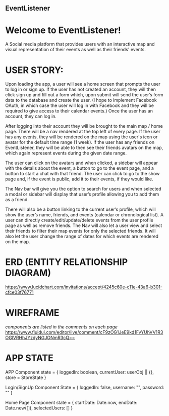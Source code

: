 ## EventListener

# Welcome to EventListener! 
  A Social media platform that provides users with an interactive map and visual representation of their events as well as their friends' events.

# USER STORY:
  Upon loading the app, a user will see a home screen that prompts the user to log in or sign up. If the user has not created an account, they will then click sign up and fill out a form which, upon submit will send the user’s form data to the database and create the user. (I hope to implement Facebook OAuth, in which case the user will log in with Facebook and they will be required to give access to their calendar events.) Once the user has an account, they can log in. 

  After logging into their account they will be brought to the main map / home page. There will be a nav rendered at the top left of every page. If the user has any events, they will be rendered on the map using the user's icon or avatar for the default time range (1 week). If the user has any friends on EventListener, they will be able to then see their friends avatars on the map, which again represent events during the given date range. 

  The user can click on the avatars and when clicked, a sidebar will appear with the details about the event, a button to go to the event page, and a button to start a chat with that friend. The user can click to go to the show page and, if the event is public, add it to their events, if they would like.

  The Nav bar will give you the option to search for users and when selected a modal or sidebar will display that user’s profile allowing you to add them as a friend. 

  There will also be a button linking to the current user’s profile, which will show the user’s name, friends, and events (calendar or chronological list). A user can directly create/edit/update/delete events from the user profile page as well as remove friends.
   The Nav will also let a user view and select their friends to filter their map events for only the selected friends. It will also let the user change the range of dates for which events are rendered on the map.
 
# ERD (ENTITY RELATIONSHIP DIAGRAM)

  https://www.lucidchart.com/invitations/accept/4245c60e-c11e-43a6-b301-cfce03f76771

# WIREFRAME

  *components are listed in the comments on each page*
  https://www.fluidui.com/editor/live/comment/cF9zOG1JeE9kd1FvYUhVV1R3OGlVRHhJYzdyNGJONmR3cQ==

# APP STATE

  APP Component state = {
    loggedIn: boolean,
    currentUser: userObj || {},
    store = StoreState
  }
  
  Login/SignUp Component State = {
    loggedIn: false,
    username: "",
    password: ""
  }
  
  Home Page Component state = {
    startDate: Date.now,
    endDate: Date.new([]),
    selectedUsers: []
  }
  
  
  
  







